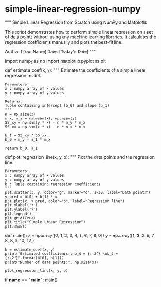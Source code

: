 # simple-linear-regression-numpy

"""
Simple Linear Regression from Scratch using NumPy and Matplotlib

This script demonstrates how to perform simple linear regression on a set of data points 
without using any machine learning libraries. It calculates the regression coefficients 
manually and plots the best-fit line.

Author: [Your Name]
Date: [Today's Date]
"""

import numpy as np
import matplotlib.pyplot as plt

def estimate_coef(x, y):
    """
    Estimate the coefficients of a simple linear regression model.

    Parameters:
    x : numpy array of x values
    y : numpy array of y values

    Returns:
    Tuple containing intercept (b_0) and slope (b_1)
    """
    n = np.size(x)
    m_x, m_y = np.mean(x), np.mean(y)
    SS_xy = np.sum(y * x) - n * m_y * m_x
    SS_xx = np.sum(x * x) - n * m_x * m_x

    b_1 = SS_xy / SS_xx
    b_0 = m_y - b_1 * m_x

    return b_0, b_1

def plot_regression_line(x, y, b):
    """
    Plot the data points and the regression line.

    Parameters:
    x : numpy array of x values
    y : numpy array of y values
    b : Tuple containing regression coefficients
    """
    plt.scatter(x, y, color="g", marker="o", s=30, label="Data points")
    y_pred = b[0] + b[1] * x
    plt.plot(x, y_pred, color="b", label="Regression line")
    plt.xlabel('x')
    plt.ylabel('y')
    plt.legend()
    plt.grid(True)
    plt.title("Simple Linear Regression")
    plt.show()

def main():
    x = np.array([0, 1, 2, 3, 4, 5, 6, 7, 8, 9])
    y = np.array([1, 3, 2, 5, 7, 8, 8, 9, 10, 12])

    b = estimate_coef(x, y)
    print("Estimated coefficients:\nb_0 = {:.2f} \nb_1 = {:.2f}".format(b[0], b[1]))
    print("Number of data points:", np.size(x))

    plot_regression_line(x, y, b)

if __name__ == "__main__":
    main()
